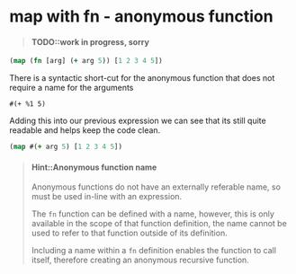 # map with fn - anonymous function

> #### TODO::work in progress, sorry

```clojure
(map (fn [arg] (+ arg 5)) [1 2 3 4 5])
```

There is a syntactic short-cut for the anonymous function that does not require a name for the arguments

```#(+ %1 5)```

Adding this into our previous expression we can see that its still quite readable and helps keep the code clean.

```clojure
(map #(+ arg 5) [1 2 3 4 5])
```

> #### Hint::Anonymous function name
>
> Anonymous functions do not have an externally referable name, so must be used in-line with an expression.
>
> The `fn` function can be defined with a name, however, this is only available in the scope of that function definition, the name cannot be used to refer to that function outside of its definition.
>
> Including a name within a `fn` definition enables the function to call itself, therefore creating an anonymous recursive function.
